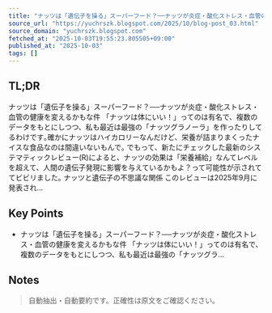 ```yaml
---
title: "ナッツは「遺伝子を操る」スーパーフード？──ナッツが炎症・酸化ストレス・血管の健康を変えるかもな件"
source_url: "https://yuchrszk.blogspot.com/2025/10/blog-post_03.html"
source_domain: "yuchrszk.blogspot.com"
fetched_at: "2025-10-03T19:55:23.805505+09:00"
published_at: "2025-10-03"
tags: []
---
```


## TL;DR

ナッツは「遺伝子を操る」スーパーフード？──ナッツが炎症・酸化ストレス・血管の健康を変えるかもな件
「ナッツは体にいい！」ってのは有名で、複数のデータをもとにしつつ、私も最近は最強の「ナッツグラノーラ」を作ったりしてるわけです｡確かにナッツはハイカロリーなんだけど、栄養が詰まりまくったナイスな食品なのは間違いないもんで｡
でもって、新たにチェックした最新のシステマティックレビュー(R)によると、ナッツの効果は「栄養補給」なんてレベルを超えて、人間の遺伝子発現に影響を与えているかもよ？って可能性が示されててビビリました｡
ナッツと遺伝子の不思議な関係
このレビューは2025年9月に発表され...

## Key Points

- ナッツは「遺伝子を操る」スーパーフード？──ナッツが炎症・酸化ストレス・血管の健康を変えるかもな件
「ナッツは体にいい！」ってのは有名で、複数のデータをもとにしつつ、私も最近は最強の「ナッツグラ...

## Notes

> 自動抽出・自動要約です。正確性は原文をご確認ください。